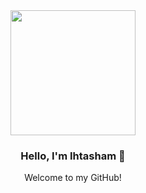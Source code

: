 <div align="center">
  
  <img src="https://i.gifer.com/4bXB.gif" align="center" style="height: 200px">

  ### Hello, I'm Ihtasham 👋
  Welcome to my GitHub! <br> <br>
</div>
